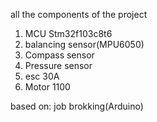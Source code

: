 all the components of the project
1. MCU Stm32f103c8t6
2. balancing sensor(MPU6050)
3. Compass sensor
4. Pressure sensor
5. esc 30A
6. Motor 1100

based on: job brokking(Arduino)
